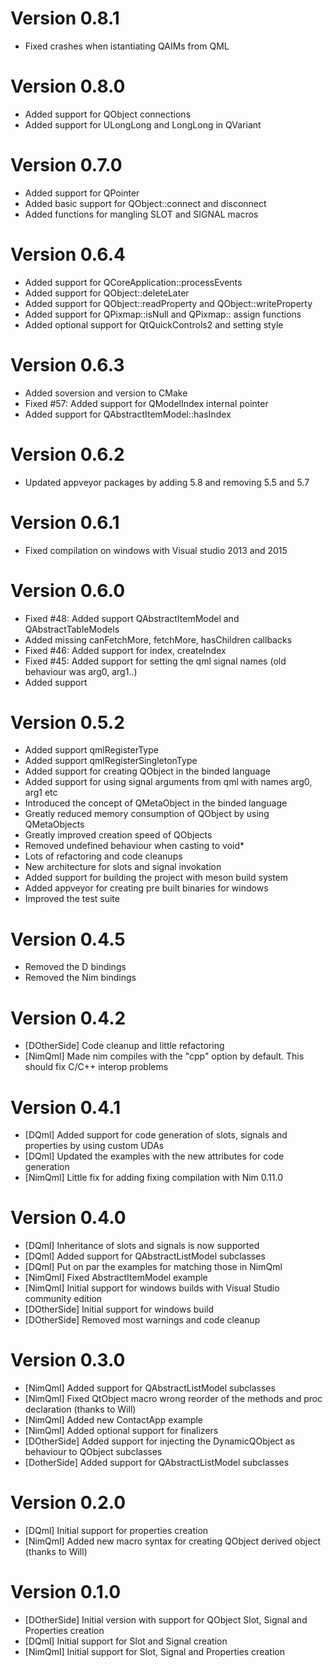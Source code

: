 # Version 0.8.1
* Fixed crashes when istantiating QAIMs from QML

# Version 0.8.0
* Added support for QObject connections
* Added support for ULongLong and LongLong in QVariant

# Version 0.7.0
* Added support for QPointer
* Added basic support for QObject::connect and disconnect
* Added functions for mangling SLOT and SIGNAL macros

# Version 0.6.4
* Added support for QCoreApplication::processEvents
* Added support for QObject::deleteLater
* Added support for QObject::readProperty and QObject::writeProperty
* Added support for QPixmap::isNull and QPixmap:: assign functions
* Added optional support for QtQuickControls2 and setting style

# Version 0.6.3
* Added soversion and version to CMake
* Fixed #57: Added support for QModelIndex internal pointer
* Added support for QAbstractItemModel::hasIndex

# Version 0.6.2
* Updated appveyor packages by adding 5.8 and removing 5.5 and 5.7

# Version 0.6.1
* Fixed compilation on windows with Visual studio 2013 and 2015

# Version 0.6.0
* Fixed #48: Added support QAbstractItemModel and QAbstractTableModels
* Added missing canFetchMore, fetchMore, hasChildren callbacks
* Fixed #46: Added support for index, createIndex
* Fixed #45: Added support for setting the qml signal names (old behaviour was arg0, arg1..)
* Added support

# Version 0.5.2
* Added support qmlRegisterType
* Added support qmlRegisterSingletonType
* Added support for creating QObject in the binded language
* Added support for using signal arguments from qml with names arg0, arg1 etc
* Introduced the concept of QMetaObject in the binded language
* Greatly reduced memory consumption of QObject by using QMetaObjects
* Greatly improved creation speed of QObjects
* Removed undefined behaviour when casting to void*
* Lots of refactoring and code cleanups
* New architecture for slots and signal invokation
* Added support for building the project with meson build system
* Added appveyor for creating pre built binaries for windows
* Improved the test suite

# Version 0.4.5
* Removed the D bindings
* Removed the Nim bindings

# Version 0.4.2
* [DOtherSide] Code cleanup and little refactoring
* [NimQml] Made nim compiles with the "cpp" option by default. This should fix C/C++ interop problems

# Version 0.4.1
* [DQml] Added support for code generation of slots, signals and properties by using custom UDAs
* [DQml] Updated the examples with the new attributes for code generation
* [NimQml] Little fix for adding fixing compilation with Nim 0.11.0

# Version 0.4.0
* [DQml] Inheritance of slots and signals is now supported
* [DQml] Added support for QAbstractListModel subclasses
* [DQml] Put on par the examples for matching those in NimQml
* [NimQml] Fixed AbstractItemModel example
* [NimQml] Initial support for windows builds with Visual Studio community edition
* [DOtherSide] Initial support for windows build
* [DOtherSide] Removed most warnings and code cleanup

# Version 0.3.0
* [NimQml] Added support for QAbstractListModel subclasses
* [NimQml] Fixed QtObject macro wrong reorder of the methods and proc declaration (thanks to Will)
* [NimQml] Added new ContactApp example
* [NimQml] Added optional support for finalizers
* [DOtherSide] Added support for injecting the DynamicQObject as behaviour to QObject subclasses
* [DotherSide] Added support for QAbstractListModel subclasses

# Version 0.2.0
* [DQml] Initial support for properties creation
* [NimQml] Added new macro syntax for creating QObject derived object (thanks to Will)

# Version 0.1.0
* [DOtherSide] Initial version with support for QObject Slot, Signal and Properties creation
* [DQml] Initial support for Slot and Signal creation
* [NimQml] Initial support for Slot, Signal and Properties creation
